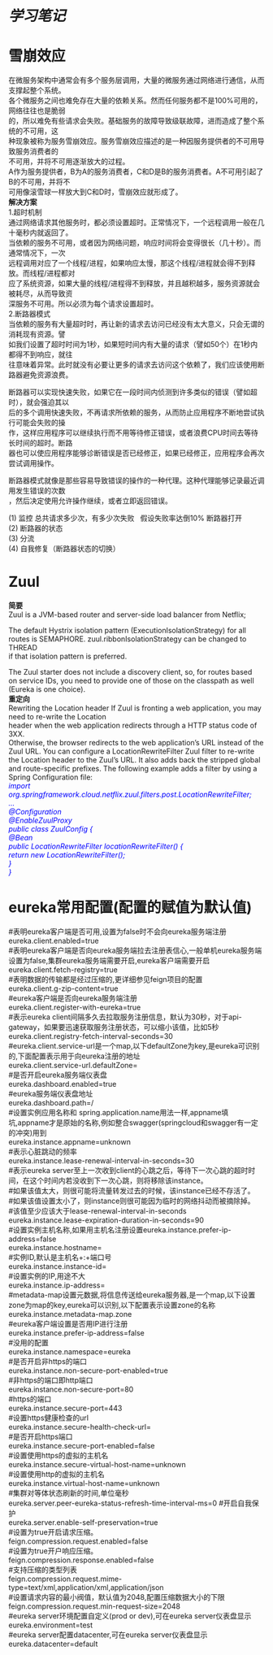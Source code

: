 **_学习笔记_**
===

雪崩效应
===
在微服务架构中通常会有多个服务层调用，大量的微服务通过网络进行通信，从而支撑起整个系统。  
各个微服务之间也难免存在大量的依赖关系。然而任何服务都不是100%可用的，网络往往也是脆弱  
的，所以难免有些请求会失败。基础服务的故障导致级联故障，进而造成了整个系统的不可用，这  
种现象被称为服务雪崩效应。服务雪崩效应描述的是一种因服务提供者的不可用导致服务消费者的  
不可用，并将不可用逐渐放大的过程。  
A作为服务提供者，B为A的服务消费者，C和D是B的服务消费者。A不可用引起了B的不可用，并将不  
可用像滚雪球一样放大到C和D时，雪崩效应就形成了。  
**解决方案**    
1.超时机制  
通过网络请求其他服务时，都必须设置超时。正常情况下，一个远程调用一般在几十毫秒内就返回了。  
当依赖的服务不可用，或者因为网络问题，响应时间将会变得很长（几十秒）。而通常情况下，一次  
远程调用对应了一个线程/进程，如果响应太慢，那这个线程/进程就会得不到释放。而线程/进程都对  
应了系统资源，如果大量的线程/进程得不到释放，并且越积越多，服务资源就会被耗尽，从而导致资  
深服务不可用。所以必须为每个请求设置超时。  
2.断路器模式  
当依赖的服务有大量超时时，再让新的请求去访问已经没有太大意义，只会无谓的消耗现有资源。譬  
如我们设置了超时时间为1秒，如果短时间内有大量的请求（譬如50个）在1秒内都得不到响应，就往  
往意味着异常。此时就没有必要让更多的请求去访问这个依赖了，我们应该使用断路器避免资源浪费。  
  
断路器可以实现快速失败，如果它在一段时间内侦测到许多类似的错误（譬如超时），就会强迫其以  
后的多个调用快速失败，不再请求所依赖的服务，从而防止应用程序不断地尝试执行可能会失败的操  
作，这样应用程序可以继续执行而不用等待修正错误，或者浪费CPU时间去等待长时间的超时。断路  
器也可以使应用程序能够诊断错误是否已经修正，如果已经修正，应用程序会再次尝试调用操作。  
  
断路器模式就像是那些容易导致错误的操作的一种代理。这种代理能够记录最近调用发生错误的次数  
，然后决定使用允许操作继续，或者立即返回错误。  
  
(1) 监控 总共请求多少次，有多少次失败   假设失败率达倒10% 断路器打开  
(2) 断路器的状态  
(3) 分流  
(4) 自我修复（断路器状态的切换）


Zuul
===
**简要**  
Zuul is a JVM-based router and server-side load balancer from Netflix;  

The default Hystrix isolation pattern (ExecutionIsolationStrategy) for all   
routes is SEMAPHORE.  zuul.ribbonIsolationStrategy can be changed to THREAD   
if that isolation pattern is preferred.  

The Zuul starter does not include a discovery client, so, for routes based  
 on service IDs, you need to provide one of those on the classpath as well  
  (Eureka is one choice).   
 **重定向**  
 Rewriting the Location header
 If Zuul is fronting a web application, you may need to re-write the Location  
 header when the web application redirects through a HTTP status code of 3XX.  
 Otherwise, the browser redirects to the web application’s URL instead of the   
 Zuul URL. You can configure a LocationRewriteFilter Zuul filter to re-write   
 the Location header to the Zuul’s URL. It also adds back the stripped global   
 and route-specific prefixes. The following example adds a filter by using a   
Spring Configuration file:  
_<span style="color:blue">import org.springframework.cloud.netflix.zuul.filters.post.LocationRewriteFilter;  
...  
@Configuration  
@EnableZuulProxy  
public class ZuulConfig {  
    @Bean  
    public LocationRewriteFilter locationRewriteFilter() {  
        return new LocationRewriteFilter();  
    }  
}</span>_  

eureka常用配置(配置的赋值为默认值)
===
#表明eureka客户端是否可用,设置为false时不会向eureka服务端注册  
eureka.client.enabled=true  
#表明eureka客户端是否向eureka服务端拉去注册表信心,一般单机eureka服务端设置为false,集群eureka服务端需要开启,eureka客户端需要开启  
eureka.client.fetch-registry=true  
#表明数据的传输都是经过压缩的,更详细参见feign项目的配置  
eureka.client.g-zip-content=true  
#eureka客户端是否向eureka服务端注册  
eureka.client.register-with-eureka=true  
#表示eureka client间隔多久去拉取服务注册信息，默认为30秒，对于api-gateway，如果要迅速获取服务注册状态，可以缩小该值，比如5秒  
eureka.client.registry-fetch-interval-seconds=30  
#eureka.client.service-url是一个map,以下defaultZone为key,是eureka可识别的,下面配置表示用于向eureka注册的地址  
eureka.client.service-url.defaultZone=  
#是否开启eureka服务端仪表盘  
eureka.dashboard.enabled=true  
#eureka服务端仪表盘地址  
eureka.dashboard.path=/  
#设置实例应用名称和 spring.application.name用法一样,appname填坑,appname才是原始的名称,例如整合swagger(springcloud和swagger有一定的冲突)用到  
eureka.instance.appname=unknown  
#表示心脏跳动的频率  
eureka.instance.lease-renewal-interval-in-seconds=30  
#表示eureka server至上一次收到client的心跳之后，等待下一次心跳的超时时间，在这个时间内若没收到下一次心跳，则将移除该instance。  
#如果该值太大，则很可能将流量转发过去的时候，该instance已经不存活了。  
#如果该值设置太小了，则instance则很可能因为临时的网络抖动而被摘除掉。  
#该值至少应该大于lease-renewal-interval-in-seconds  
eureka.instance.lease-expiration-duration-in-seconds=90  
#设置实例主机名称,如果用主机名注册设置eureka.instance.prefer-ip-address=false  
eureka.instance.hostname=  
#实例ID,默认是主机名+:+端口号  
eureka.instance.instance-id=  
#设置实例的IP,用途不大  
eureka.instance.ip-address=  
#metadata-map设置元数据,将信息传送给eureka服务器,是一个map,以下设置zone为map的key,eureka可以识别,以下配置表示设置zone的名称  
eureka.instance.metadata-map.zone  
#eureka客户端设置是否用IP进行注册  
eureka.instance.prefer-ip-address=false  
#没用的配置  
eureka.instance.namespace=eureka  
#是否开启非https的端口  
eureka.instance.non-secure-port-enabled=true  
#非https的端口即http端口  
eureka.instance.non-secure-port=80  
#https的端口  
eureka.instance.secure-port=443  
#设置https健康检查的url  
eureka.instance.secure-health-check-url=  
#是否开启https端口  
eureka.instance.secure-port-enabled=false  
#设置使用https的虚拟的主机名  
eureka.instance.secure-virtual-host-name=unknown  
#设置使用http的虚拟的主机名  
eureka.instance.virtual-host-name=unknown  
#集群对等体状态刷新的时间,单位毫秒  
eureka.server.peer-eureka-status-refresh-time-interval-ms=0 
#开启自我保护  
eureka.server.enable-self-preservation=true  
#设置为true开启请求压缩。  
feign.compression.request.enabled=false  
#设置为true开户响应压缩。  
feign.compression.response.enabled=false  
#支持压缩的类型列表  
feign.compression.request.mime-type=text/xml,application/xml,application/json  
#设置请求内容的最小阀值，默认值为2048,配置压缩数据大小的下限  
feign.compression.request.min-request-size=2048  
#eureka server环境配置自定义(prod or dev),可在eureka server仪表盘显示   
eureka.environment=test  
#eureka server配置datacenter,可在eureka server仪表盘显示    
eureka.datacenter=default    

  